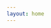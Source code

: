 ```yaml
---
layout: home
---
```

<!-- ---
Hey, I'm Josh. I get a kick out of making stuff and have a lot of hobbies. From food, drinks, to the web I make, break, and fix things.
{: .lead-paragraph}

I'm a web developer working at [Honey](https://workbyhoney.com/) in Sacramento, CA. Most places on the internet you can generally find me as `joshre`. lets be friends there. If you're into **Twitter** my username is [@_joshre](http://twitter.com/_joshre), on **Github** you can find me under [joshre](http://github.com/joshre), and if you like music I'm [@joshre](https://music.apple.com/profile/joshre) on apple music.


{: .lead-paragraph}

## Hobbies

Most of my time outside of work is spent on food, it's a hobby that started as an interest and bloomed into obsession a few years ago. I usually have 2-3 projects every week or so, and I keep a somewhat updated list here: [Things I've Been Making](/been-making/) -->
